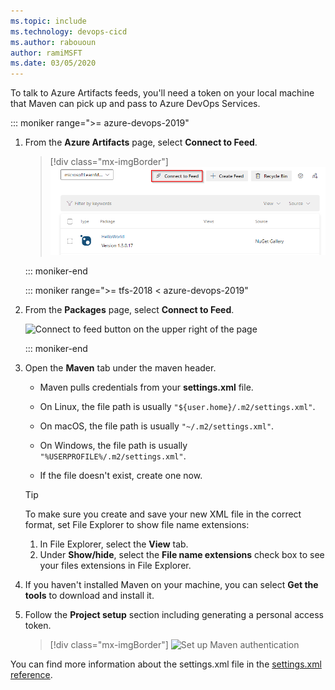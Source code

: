 ```yaml
---
ms.topic: include
ms.technology: devops-cicd
ms.author: rabououn
author: ramiMSFT
ms.date: 03/05/2020
---
```


To talk to Azure Artifacts feeds, you'll need a token on your local machine that Maven can pick up and pass to Azure DevOps Services.  

   ::: moniker range=">= azure-devops-2019"

1. From the **Azure Artifacts** page, select **Connect to Feed**.
   
   > [!div class="mx-imgBorder"] 
   >![Connect to feed button on the upper right of the page](../../media/connect-to-feed-azure-devops-newnav.png)
   > 

   ::: moniker-end

   ::: moniker range=">= tfs-2018 < azure-devops-2019"

2. From the **Packages** page, select **Connect to Feed**.

   ![Connect to feed button on the upper right of the page](../../media/connect-to-feed.png)

   ::: moniker-end

3. Open the **Maven** tab under the maven header.

   * Maven pulls credentials from your **settings.xml** file.
   
   * On Linux, the file path is usually `"${user.home}/.m2/settings.xml"`.
   
   * On macOS, the file path is usually `"~/.m2/settings.xml"`.
   
   * On Windows, the file path is usually `"%USERPROFILE%/.m2/settings.xml"`.
   
   * If the file doesn't exist, create one now.
   
   > [!TIP]
   > To make sure you create and save your new XML file in the correct format, set File Explorer to show file name extensions:
   > 1. In File Explorer, select the **View** tab.
   > 1. Under **Show/hide**, select the **File name extensions** check box to see your files extensions in File Explorer.

4. If you haven't installed Maven on your machine, you can select **Get the tools** to download and install it.

5. Follow the **Project setup** section including generating a personal access token.

   > [!div class="mx-imgBorder"] 
   >![Set up Maven authentication](../../media/maven-azure-devops-newnav.png)
   >

You can find more information about the settings.xml file in the [settings.xml reference](https://maven.apache.org/settings.html).
